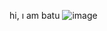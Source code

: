 
hi, ı am batu
![image](https://user-images.githubusercontent.com/92017604/136165253-21db8c68-0896-469d-8c19-eb1e51d7d131.png)

